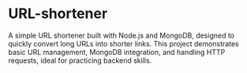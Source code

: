 # URL-shortener
A simple URL shortener built with Node.js and MongoDB, designed to quickly convert long URLs into shorter links. This project demonstrates basic URL management, MongoDB integration, and handling HTTP requests, ideal for practicing backend skills.
